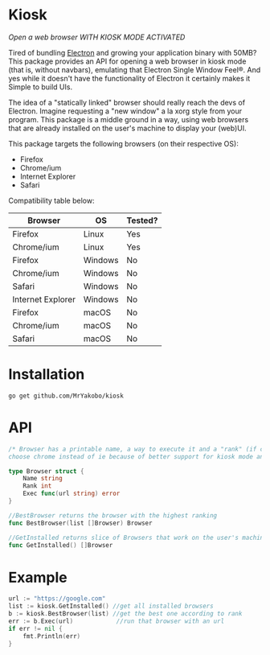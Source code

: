 # Kiosk
*Open a web browser WITH KIOSK MODE ACTIVATED*

Tired of bundling [Electron](https://github.com/electron/electron) and growing your application binary with 50MB? This package provides an API for opening a web browser in kiosk mode (that is, without navbars), emulating that Electron Single Window Feel®. And yes while it doesn't have the functionality of Electron it certainly makes it Simple to build UIs.

The idea of a "statically linked" browser should really reach the devs of Electron. Imagine requesting a "new window" a la xorg style from your program. This package is a middle ground in a way, using web browsers that are already installed on the user's machine to display your (web)UI.

This package targets the following browsers (on their respective OS):
- Firefox
- Chrome/ium
- Internet Explorer
- Safari

Compatibility table below:

| Browser           | OS      | Tested? |
|-------------------|---------|---------|
| Firefox           | Linux   | Yes     |
| Chrome/ium        | Linux   | Yes     |
| Firefox           | Windows | No      |
| Chrome/ium        | Windows | No      |
| Safari            | Windows | No      |
| Internet Explorer | Windows | No      |
| Firefox           | macOS   | No      |
| Chrome/ium        | macOS   | No      |
| Safari            | macOS   | No      |

# Installation

`go get github.com/MrYakobo/kiosk`

# API
```go
/* Browser has a printable name, a way to execute it and a "rank" (if chrome and ie are both installed,
choose chrome instead of ie because of better support for kiosk mode and other features). */

type Browser struct {
    Name string
    Rank int
    Exec func(url string) error
}

//BestBrowser returns the browser with the highest ranking
func BestBrowser(list []Browser) Browser

//GetInstalled returns slice of Browsers that work on the user's machine, or nil if unknown OS is running
func GetInstalled() []Browser

```

# Example

```go
url := "https://google.com"
list := kiosk.GetInstalled() //get all installed browsers
b := kiosk.BestBrowser(list) //get the best one according to rank
err := b.Exec(url)            //run that browser with an url
if err != nil {
    fmt.Println(err)
}
```